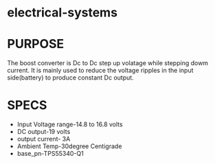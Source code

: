 # electrical-systems
# PURPOSE
The boost converter is Dc to Dc step up volatage while stepping dowm current. It is mainly used to reduce the voltage ripples in the input side(battery) to produce constant Dc output.
# SPECS
- Input Voltage range-14.8 to 16.8 volts
- DC output-19 volts
- output current- 3A
- Ambient Temp-30degree Centigrade
- base_pn-TPS55340-Q1
